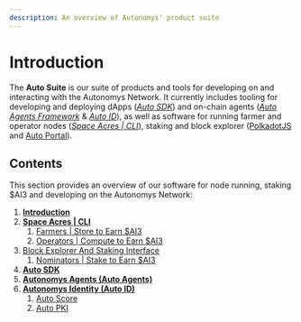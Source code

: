 ```yaml
---
description: An overview of Autonomys' product suite
---
```


# Introduction

The **Auto Suite** is our suite of products and tools for developing on and interacting with the Autonomys Network. It currently includes tooling for developing and deploying dApps ([_Auto SDK_](auto-sdk.md)) and on-chain agents ([_Auto Agents Framework_](auto-agents.md) & [_Auto ID_](auto-id/)), as well as software for running farmer and operator nodes ([_Space Acres | CLI_](spaceacres-cli/)), staking and block explorer ([PolkadotJS](https://polkadot.js.org/apps/#/extrinsics) and [Auto Portal](https://auto-portal-web.vercel.app/dashboard)).

## Contents

This section provides an overview of our software for node running, staking $AI3 and developing on the Autonomys Network:

1. [**Introduction**](introduction.md)
2. [**Space Acres | CLI**](spaceacres-cli/)
   1. [Farmers | Store to Earn $AI3](spaceacres-cli/farmers.md)
   2. [Operators | Compute to Earn $AI3](spaceacres-cli/operators.md)
3. [Block Explorer And Staking Interface](block-explorer-and-staking-interface/)
   1. [Nominators | Stake to Earn $AI3](block-explorer-and-staking-interface/nominators.md)
4. [**Auto SDK**](auto-sdk.md)
5. [**Autonomys Agents (Auto Agents)**](auto-agents.md)
6. [**Autonomys Identity (Auto ID)**](auto-id/)
   1. [Auto Score](auto-id/auto-score.md)
   2. [Auto PKI](auto-id/auto-pki.md)

